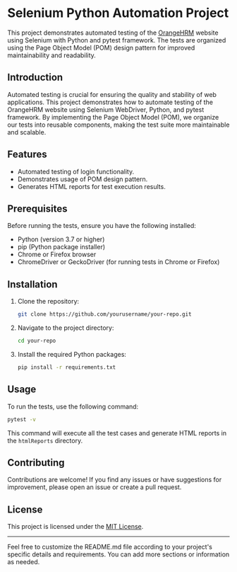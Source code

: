 
# Selenium Python Automation Project

This project demonstrates automated testing of the [OrangeHRM](https://opensource-demo.orangehrmlive.com/web/index.php/auth/login) website using Selenium with Python and pytest framework. The tests are organized using the Page Object Model (POM) design pattern for improved maintainability and readability.

## Introduction

Automated testing is crucial for ensuring the quality and stability of web applications. This project demonstrates how to automate testing of the OrangeHRM website using Selenium WebDriver, Python, and pytest framework. By implementing the Page Object Model (POM), we organize our tests into reusable components, making the test suite more maintainable and scalable.

## Features

- Automated testing of login functionality.
- Demonstrates usage of POM design pattern.
- Generates HTML reports for test execution results.

## Prerequisites

Before running the tests, ensure you have the following installed:

- Python (version 3.7 or higher)
- pip (Python package installer)
- Chrome or Firefox browser
- ChromeDriver or GeckoDriver (for running tests in Chrome or Firefox)

## Installation

1. Clone the repository:

   ```bash
   git clone https://github.com/yourusername/your-repo.git
   ```

2. Navigate to the project directory:

   ```bash
   cd your-repo
   ```


3. Install the required Python packages:

   ```bash
   pip install -r requirements.txt
   ```


## Usage

To run the tests, use the following command:

```bash
pytest -v
```

This command will execute all the test cases and generate HTML reports in the `htmlReports` directory.

## Contributing

Contributions are welcome! If you find any issues or have suggestions for improvement, please open an issue or create a pull request.

## License

This project is licensed under the [MIT License](LICENSE).

---

Feel free to customize the README.md file according to your project's specific details and requirements. You can add more sections or information as needed.
